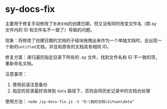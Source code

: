 # sy-docs-fix

主要用于修复手动修改了`思源文档`的创建日期，但又没有同时改变文件名（即.sy 文件内的 ID 和文件名不一致了）导致的问题。

现象：将修改了创建日期的文档的子级块拖拽出来作为一个单独文档时，会出现一个新的`untitled`文档，并且和原有的文档具有相同 ID。

修复方案：递归遍历指定目录下所有的 .sy 文件，找到文件名和 ID 不一致的项，重新命名文档。

注意事项：

1. 使用前请注意备份
2. 指定的目录最好具体到 `data` 路径下，否则会将历史记录中的文档也处理

使用方法：
`node /sy-docs-fix.js -t "D:\我的文档\SiYuan\data"`
